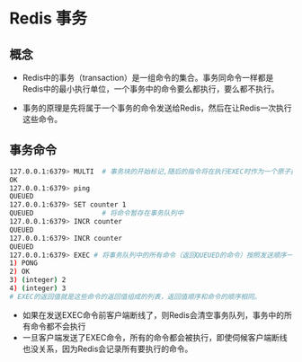 # Redis 事务

## 概念

- Redis中的事务（transaction）是一组命令的集合。事务同命令一样都是Redis中的最小执行单位，一个事务中的命令要么都执行，要么都不执行。

- 事务的原理是先将属于一个事务的命令发送给Redis，然后在让Redis一次执行这些命令。

## 事务命令

```bash
127.0.0.1:6379> MULTI  # 事务块的开始标记,随后的指令将在执行EXEC时作为一个原子执行
OK
127.0.0.1:6379> ping
QUEUED
127.0.0.1:6379> SET counter 1
QUEUED                 # 将命令暂存在事务队列中
127.0.0.1:6379> INCR counter
QUEUED
127.0.0.1:6379> INCR counter
QUEUED
127.0.0.1:6379> EXEC # 将事务队列中的所有命令（返回QUEUED的命令）按照发送顺序一次执行
1) PONG
2) OK
3) (integer) 2
4) (integer) 3
# EXEC的返回值就是这些命令的返回值组成的列表，返回值顺序和命令的顺序相同。
```

- 如果在发送EXEC命令前客户端断线了，则Redis会清空事务队列，事务中的所有命令都不会执行
- 一旦客户端发送了EXEC命令，所有的命令都会被执行，即使伺候客户端断线也没关系，因为Redis会记录所有要执行的命令。